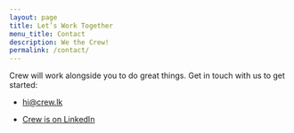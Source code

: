 ```yaml
---
layout: page
title: Let’s Work Together
menu_title: Contact
description: We the Crew!
permalink: /contact/
---
```



Crew will work alongside you to do great things. Get in touch with us to get started:

* hi@crew.lk

* [Crew is on LinkedIn](https://www.linkedin.com/company/crew-lk/)
